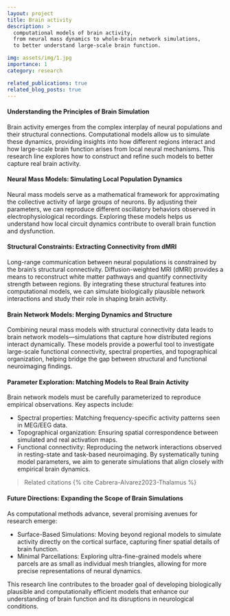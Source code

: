 ```yaml
---
layout: project
title: Brain activity
description: >
  computational models of brain activity,
  from neural mass dynamics to whole-brain network simulations,
  to better understand large-scale brain function.

img: assets/img/1.jpg
importance: 1
category: research

related_publications: true
related_blog_posts: true
---
```


#### Understanding the Principles of Brain Simulation

Brain activity emerges from the complex interplay of neural populations and their structural connections. Computational
models allow us to simulate these dynamics, providing insights into how different regions interact and how large-scale
brain function arises from local neural mechanisms. This research line explores how to construct and refine such models
to better capture real brain activity.

#### Neural Mass Models: Simulating Local Population Dynamics

Neural mass models serve as a mathematical framework for approximating the collective activity of large groups of
neurons. By adjusting their parameters, we can reproduce different oscillatory behaviors observed in
electrophysiological recordings. Exploring these models helps us understand how local circuit dynamics contribute to
overall brain function and dysfunction.

#### Structural Constraints: Extracting Connectivity from dMRI

Long-range communication between neural populations is constrained by the brain’s structural connectivity.
Diffusion-weighted MRI (dMRI) provides a means to reconstruct white matter pathways and quantify connectivity strength
between regions. By integrating these structural features into computational models, we can simulate biologically
plausible network interactions and study their role in shaping brain activity.

#### Brain Network Models: Merging Dynamics and Structure

Combining neural mass models with structural connectivity data leads to brain network models—simulations that capture
how distributed regions interact dynamically. These models provide a powerful tool to investigate large-scale functional
connectivity, spectral properties, and topographical organization, helping bridge the gap between structural and
functional neuroimaging findings.

#### Parameter Exploration: Matching Models to Real Brain Activity

Brain network models must be carefully parameterized to reproduce empirical observations. Key aspects include:

- Spectral properties: Matching frequency-specific activity patterns seen in MEG/EEG data.
- Topographical organization: Ensuring spatial correspondence between simulated and real activation maps.
- Functional connectivity: Reproducing the network interactions observed in resting-state and task-based
  neuroimaging.
  By systematically tuning model parameters, we aim to generate simulations that align closely with empirical brain
  dynamics.

> Related citations {% cite Cabrera-Alvarez2023-Thalamus %}


#### Future Directions: Expanding the Scope of Brain Simulations

As computational methods advance, several promising avenues for research emerge:

- Surface-Based Simulations: Moving beyond regional models to simulate activity directly on the cortical surface,
  capturing finer spatial details of brain function.
- Minimal Parcellations: Exploring ultra-fine-grained models where parcels are as small as individual mesh
  triangles, allowing for more precise representations of neural dynamics.

This research line contributes to the broader goal of developing biologically plausible and computationally efficient
models that enhance our understanding of brain function and its disruptions in neurological conditions.

